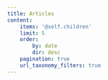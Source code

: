 ```yaml
---
title: Articles
content:
    items: '@self.children'
    limit: 5
    order:
        by: date
        dir: desc
    pagination: true
    url_taxonomy_filters: true
---
```


